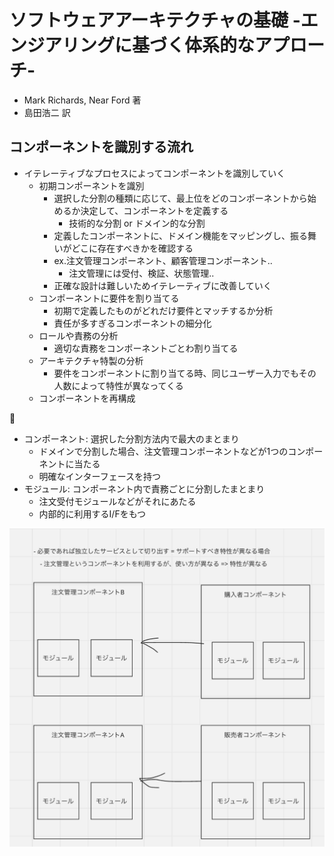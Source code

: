 # ソフトウェアアーキテクチャの基礎 -エンジアリングに基づく体系的なアプローチ-
- Mark Richards, Near Ford 著
- 島田浩二 訳

## コンポーネントを識別する流れ
- イテレーティブなプロセスによってコンポーネントを識別していく
  - 初期コンポーネントを識別
    - 選択した分割の種類に応じて、最上位をどのコンポーネントから始めるか決定して、コンポーネントを定義する
      - 技術的な分割 or ドメイン的な分割
    - 定義したコンポーネントに、ドメイン機能をマッピングし、振る舞いがどこに存在すべきかを確認する
    - ex.注文管理コンポーネント、顧客管理コンポーネント..
      - 注文管理には受付、検証、状態管理..
    - 正確な設計は難しいためイテレーティブに改善していく
  - コンポーネントに要件を割り当てる
    - 初期で定義したものがどれだけ要件とマッチするか分析
    - 責任が多すぎるコンポーネントの細分化
  - ロールや責務の分析
    - 適切な責務をコンポーネントごとわ割り当てる
  - アーキテクチャ特製の分析
    - 要件をコンポーネントに割り当てる時、同じユーザー入力でもその人数によって特性が異なってくる
  - コンポーネントを再構成

:memo:
- コンポーネント: 選択した分割方法内で最大のまとまり
  - ドメインで分割した場合、注文管理コンポーネントなどが1つのコンポーネントに当たる
  - 明確なインターフェースを持つ
- モジュール: コンポーネント内で責務ごとに分割したまとまり
  - 注文受付モジュールなどがそれにあたる
  - 内部的に利用するI/Fをもつ

![alt text](image.png)